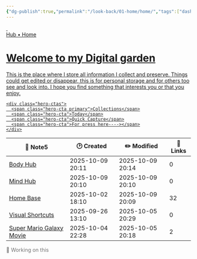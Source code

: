 ```yaml
---
{"dg-publish":true,"permalink":"/look-back/01-home/home/","tags":["dashboard","home"],"noteIcon":"","created":"2025-08-28T23:54:20.501+02:00","updated":"2025-09-26T13:12:02.696+02:00"}
---
```



<a class="dg-card card-hero hero-constrained card-theme-crystal effect-glass" href="/01-Home/dashboard-interface" aria-label="Welcome to my garden">
  <!-- Optional background images (either or both). Keep as early children so they sit behind content -->
  <img class="parallax-layer" src="/img/linkicons/mainbanner.png" alt="" aria-hidden>
  <img class="hero-bg" src="/img/linkicons/mainbanner.png" alt="" aria-hidden>

  <!-- overlay (ensures legibility even on bright backgrounds) -->
  <div class="hero-overlay" aria-hidden></div>

  <!-- all visible content stays inside hero-content -->
  <div class="hero-content">
    <div class="hero-badge">Hub • Home</div>
    <h1 class="hero-title">Welcome to my Digital garden</h1>
    <p class="hero-lead">This is the place where I store all information I collect and preserve. Things could get edited or disappear, this is for personal storage and for others too see and look into. I hope you find something that interests you or that you enjoy.</p>

    <div class="hero-ctas">
      <span class="hero-cta primary">Collections</span>
      <span class="hero-cta">Today</span>
      <span class="hero-cta">Quick Capture</span>
      <span class="hero-cta">For press here----></span>
    </div>
  </div>
</a>



<div><table class="dataview table-view-table"><thead class="table-view-thead"><tr class="table-view-tr-header"><th class="table-view-th"><span>📄 Note</span><span class="dataview small-text">5</span></th><th class="table-view-th"><span>🕑 Created</span></th><th class="table-view-th"><span>✏️ Modified</span></th><th class="table-view-th"><span>🔗 Links</span></th></tr></thead><tbody class="table-view-tbody"><tr><td><span><a data-tooltip-position="top" aria-label="Body Hub.md" data-href="Body Hub.md" href="Body Hub.md" class="internal-link" target="_blank" rel="noopener nofollow">Body Hub</a></span></td><td><span>2025-10-09 20:11</span></td><td><span>2025-10-09 20:14</span></td><td>0</td></tr><tr><td><span><a data-tooltip-position="top" aria-label="Mind Hub.md" data-href="Mind Hub.md" href="Mind Hub.md" class="internal-link" target="_blank" rel="noopener nofollow">Mind Hub</a></span></td><td><span>2025-10-09 20:10</span></td><td><span>2025-10-09 20:10</span></td><td>0</td></tr><tr><td><span><a data-tooltip-position="top" aria-label="Home Base.md" data-href="Home Base.md" href="Home Base.md" class="internal-link" target="_blank" rel="noopener nofollow">Home Base</a></span></td><td><span>2025-10-02 18:10</span></td><td><span>2025-10-09 20:09</span></td><td>32</td></tr><tr><td><span><a data-tooltip-position="top" aria-label="Visual Shortcuts.md" data-href="Visual Shortcuts.md" href="Visual Shortcuts.md" class="internal-link" target="_blank" rel="noopener nofollow">Visual Shortcuts</a></span></td><td><span>2025-09-26 13:10</span></td><td><span>2025-10-05 20:29</span></td><td>0</td></tr><tr><td><span><a data-tooltip-position="top" aria-label="Many notes and files/Events/Super Mario Galaxy Movie.md" data-href="Many notes and files/Events/Super Mario Galaxy Movie.md" href="Many notes and files/Events/Super Mario Galaxy Movie.md" class="internal-link" target="_blank" rel="noopener nofollow">Super Mario Galaxy Movie</a></span></td><td><span>2025-10-04 22:28</span></td><td><span>2025-10-05 20:18</span></td><td>2</td></tr></tbody></table></div>



<div class="glass-grid grid-4"> <!-- Placeholder 1 --> <div class="glass-card minimal" style="opacity: 0.6;"> <div class="card-content"> <div class="card-title">🚧 Working on this</div>  </div> </div> </div>





